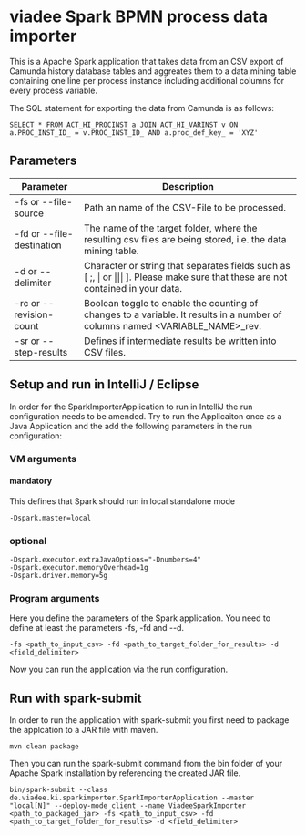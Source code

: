 # viadee Spark BPMN process data importer

This is a Apache Spark application that takes data from an CSV export of Camunda history database tables and aggreates them to a data mining table containing one line per process instance including additional columns for every process variable.

The SQL statement for exporting the data from Camunda is as follows:

	SELECT * FROM ACT_HI_PROCINST a JOIN ACT_HI_VARINST v ON a.PROC_INST_ID_ = v.PROC_INST_ID_ AND a.proc_def_key_ = 'XYZ'
	
## Parameters

Parameter                 | Description
--------------------------|------------------
-fs or --file-source      | Path an name of the CSV-File to be processed.
-fd or --file-destination | The name of the target folder, where the resulting csv files are being stored, i.e. the data mining table.
-d or --delimiter         | Character or string that separates fields such as [ ;, &#124; or &#124;&#124;&#124; ]. Please make sure that these are not contained in your data.
-rc or --revision-count   | Boolean toggle to enable the counting of changes to a variable. It results in a number of columns named <VARIABLE_NAME>_rev.
-sr or --step-results     | Defines if intermediate results be written into CSV files.


## Setup and run in IntelliJ / Eclipse
In order for the SparkImporterApplication to run in IntelliJ the run configuration needs to be amended.
Try to run the Applicaiton once as a Java Application and the add the following parameters in the run configuration:

### VM arguments

#### mandatory
This defines that Spark should run in local standalone mode

	-Dspark.master=local

### optional 
	-Dspark.executor.extraJavaOptions="-Dnumbers=4"
	-Dspark.executor.memoryOverhead=1g 
	-Dspark.driver.memory=5g

### Program arguments
Here you define the parameters of the Spark application. You need to define at least the parameters -fs, -fd and --d.

	-fs <path_to_input_csv> -fd <path_to_target_folder_for_results> -d <field_delimiter>
	
Now you can run the application via the run configuration.

## Run with spark-submit
In order to run the application with spark-submit you first need to package the applcation to a JAR file with maven.

	mvn clean package
	
Then you can run the spark-submit command from the bin folder of your Apache Spark installation by referencing the created JAR file.

	bin/spark-submit --class de.viadee.ki.sparkimporter.SparkImporterApplication --master "local[N]" --deploy-mode client --name ViadeeSparkImporter <path_to_packaged_jar> -fs <path_to_input_csv> -fd <path_to_target_folder_for_results> -d <field_delimiter>

